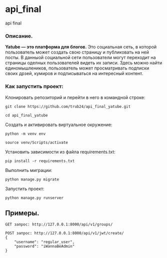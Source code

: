 # api_final
api final
### Описание.
**Yatube — это платформа для блогов.**
Это социальная сеть, в которой пользователь может создать свою страницу и публиковать на ней посты.
В данныой социальной сети пользователи могут переходит на страницы оделных пользователей видеть их записи.
Здесь можно найти единомышлеников, пользователь может просматривать подписки своих дрзей, кумиров и подписываться на интересный контент.
### Как запустить проект:

Клонировать репозиторий и перейти в него в командной строке:

```
git clone https://github.com/trub24/api_final_yatube.git
```

```
cd api_final_yatube
```

Cоздать и активировать виртуальное окружение:

```
python -m venv env
```

```
source venv/Scripts/activate
```

Установить зависимости из файла requirements.txt:

```
pip install -r requirements.txt
```

Выполнить миграции:

```
python manage.py migrate
```

Запустить проект:

```
python manage.py runserver
```
## Примеры. 
 
```
GET запрос: http://127.0.0.1:8000/api/v1/groups/
``` 

```
POST запрос: http://127.0.0.1:8000/api/v1/jwt/create/
{
    "username": "regular_user",
    "password": "iWannaBeAdmin"
}
``` 